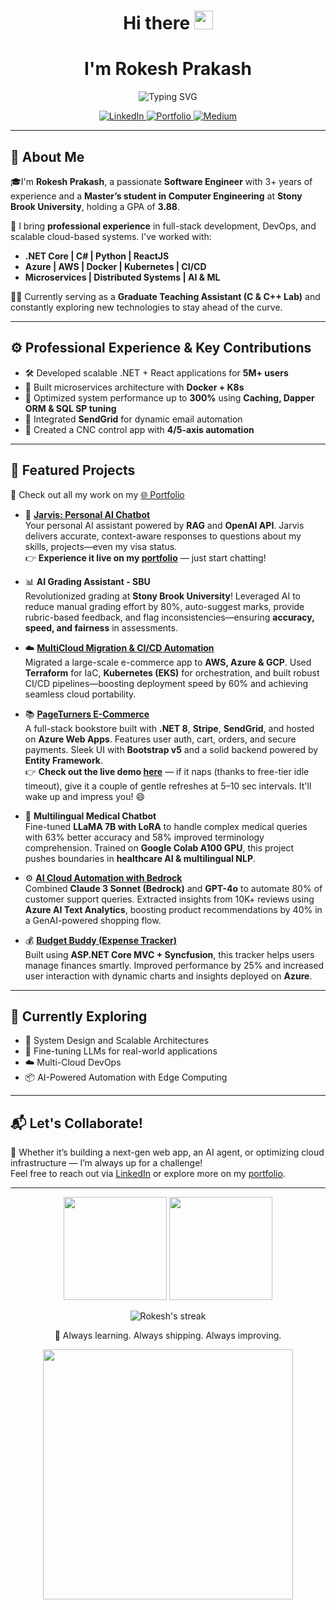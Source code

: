 <h1 align="center">Hi there  <img src="https://media.giphy.com/media/hvRJCLFzcasrR4ia7z/giphy.gif" width="30px"/> </h1>
<h1 align="center"> I'm Rokesh Prakash   </h1>

<p align="center">
  <img src="https://readme-typing-svg.demolab.com?font=Fira+Code&size=24&duration=3000&pause=1000&color=00FFB3&center=true&vCenter=true&width=700&lines=Software+Engineer;Cloud+%7C+AI+%7C+Full+Stack+Developer;Building+Scalable+Solutions+%F0%9F%9A%80;Let's+Connect" alt="Typing SVG" />
</p>

<p align="center">
  <a href="https://linkedin.com/in/rokeshprakash">
    <img alt="LinkedIn" src="https://img.shields.io/badge/LinkedIn-blue?logo=linkedin&style=for-the-badge">
  </a>
  <a href="https://rokesh28.github.io/">
    <img alt="Portfolio" src="https://img.shields.io/badge/Portfolio-00ff99?logo=internetexplorer&style=for-the-badge">
  </a>
  <a href="https://medium.com/@rokesh2897">
    <img alt="Medium" src="https://img.shields.io/badge/Medium-white?logo=medium&logoColor=000000&style=for-the-badge">
  </a>
</p>



---

## 🚀 About Me

🎓I'm **Rokesh Prakash**, a passionate **Software Engineer** with 3+ years of experience and a **Master’s student in Computer Engineering** at **Stony Brook University**, holding a GPA of **3.88**.

💼 I bring **professional experience** in full-stack development, DevOps, and scalable cloud-based systems. I've worked with:
- **.NET Core | C# | Python | ReactJS**
- **Azure | AWS | Docker | Kubernetes | CI/CD**
- **Microservices | Distributed Systems | AI & ML**

🧑‍🏫 Currently serving as a **Graduate Teaching Assistant (C & C++ Lab)** and constantly exploring new technologies to stay ahead of the curve.

---

## ⚙️ Professional Experience & Key Contributions

- 🛠️ Developed scalable .NET + React applications for **5M+ users**
- 🧩 Built microservices architecture with **Docker + K8s**
- 🚀 Optimized system performance up to **300%** using **Caching, Dapper ORM & SQL SP tuning**
- 📧 Integrated **SendGrid** for dynamic email automation
- 🎯 Created a CNC control app with **4/5-axis automation**

---

## 📌 Featured Projects

🔗 Check out all my work on my [🌐 Portfolio](https://rokesh28.github.io/)

- 🤖 [**Jarvis: Personal AI Chatbot**](https://github.com/Rokesh28/Jarvis-Personal-AI-Assistant/tree/main)  
  Your personal AI assistant powered by **RAG** and **OpenAI API**. Jarvis delivers accurate, context-aware responses to questions about my skills, projects—even my visa status.  
  👉 **Experience it live on my [portfolio](https://rokesh28.github.io/)** — just start chatting!


- 📊 **AI Grading Assistant - SBU**  
  Revolutionized grading at **Stony Brook University**! Leveraged AI to reduce manual grading effort by 80%, auto-suggest marks, provide rubric-based feedback, and flag inconsistencies—ensuring **accuracy, speed, and fairness** in assessments.
  
- ☁️ [**MultiCloud Migration & CI/CD Automation**](https://github.com/Rokesh28/cloudmart)  
  Migrated a large-scale e-commerce app to **AWS, Azure & GCP**. Used **Terraform** for IaC, **Kubernetes (EKS)** for orchestration, and built robust CI/CD pipelines—boosting deployment speed by 60% and achieving seamless cloud portability.
  
- 📚 [**PageTurners E-Commerce**](https://github.com/Rokesh28/PageTurners)  
  A full-stack bookstore built with **.NET 8**, **Stripe**, **SendGrid**, and hosted on **Azure Web Apps**. Features user auth, cart, orders, and secure payments. Sleek UI with **Bootstrap v5** and a solid backend powered by **Entity Framework**.  
  👉 **Check out the live demo [here](https://pageturners.azurewebsites.net/)** — if it naps (thanks to free-tier idle timeout), give it a couple of gentle refreshes at 5–10 sec intervals. It'll wake up and impress you! 😄

  
- 💬 **Multilingual Medical Chatbot**  
  Fine-tuned **LLaMA 7B with LoRA** to handle complex medical queries with 63% better accuracy and 58% improved terminology comprehension. Trained on **Google Colab A100 GPU**, this project pushes boundaries in **healthcare AI & multilingual NLP**.

- ⚙️ [**AI Cloud Automation with Bedrock**](https://github.com/Rokesh28/cloudmart)  
  Combined **Claude 3 Sonnet (Bedrock)** and **GPT-4o** to automate 80% of customer support queries. Extracted insights from 10K+ reviews using **Azure AI Text Analytics**, boosting product recommendations by 40% in a GenAI-powered shopping flow.

- 💰 [**Budget Buddy (Expense Tracker)**](https://github.com/Rokesh28/Budget_Buddy)  
  Built using **ASP.NET Core MVC + Syncfusion**, this tracker helps users manage finances smartly. Improved performance by 25% and increased user interaction with dynamic charts and insights deployed on **Azure**.


---

## 🧠 Currently Exploring

- 🧩 System Design and Scalable Architectures
- 🤖 Fine-tuning LLMs for real-world applications
- ☁️ Multi-Cloud DevOps
- 📦 AI-Powered Automation with Edge Computing

---

## 📬 Let's Collaborate!

💬 Whether it’s building a next-gen web app, an AI agent, or optimizing cloud infrastructure — I’m always up for a challenge!  
Feel free to reach out via [LinkedIn](https://linkedin.com/in/rokeshprakash) or explore more on my [portfolio](https://rokesh28.github.io/).  

---

<p align="center">
  <img src="https://github-readme-stats.vercel.app/api?username=Rokesh28&show_icons=true&theme=react&count_private=true" height="165" />
  <img src="https://github-readme-stats.vercel.app/api/top-langs/?username=Rokesh28&layout=compact&theme=react" height="165" />
</p>
<p align="center">
  <img src="https://github-readme-streak-stats.herokuapp.com/?user=Rokesh28&theme=radical" alt="Rokesh's streak" /> 
</p>
<p align="center">
🌱 Always learning. Always shipping. Always improving.
</p>
<div align="center">
  <img src="https://media.giphy.com/media/3oKIPtjElfqwMOTbH2/giphy.gif" width="400" />
</div>



